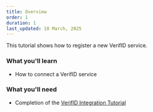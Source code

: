 ```yaml
---
title: Overview
order: 1
duration: 1
last_updated: 10 March, 2025
---
```


This tutorial shows how to register a new VerifID service.

### What you'll learn

- How to connect a VerifID service

### What you'll need

- Completion of the [VerifID Integration Tutorial](/verifid-integration/01-overview)
